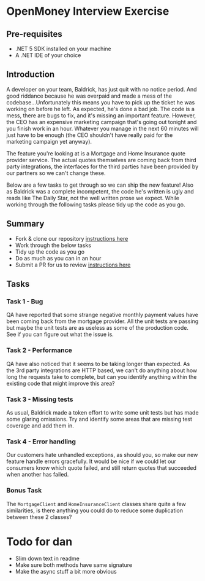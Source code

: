 # OpenMoney Interview Exercise

## Pre-requisites

- .NET 5 SDK installed on your machine
- A .NET IDE of your choice

## Introduction

A developer on your team, Baldrick, has just quit with no notice period. And good riddance because he was overpaid and made a mess of the codebase...Unfortunately this means you have to pick up the ticket he was working on before he left. As expected, he's done a bad job. The code is a mess, there are bugs to fix, and it's missing an important feature. However, the CEO has an expensive marketing campaign that's going out tonight and you finish work in an hour. Whatever you manage in the next 60 minutes will just have to be enough (the CEO shouldn't have really paid for the marketing campaign yet anyway).

The feature you're looking at is a Mortgage and Home Insurance quote provider service. The actual quotes themselves are coming back from third party integrations, the interfaces for the third parties have been provided by our partners so we can't change these.

Below are a few tasks to get through so we can ship the new feature! Also as Baldrick was a complete incompetent, the code he's written is ugly and reads like The Daily Star, not the well written prose we expect. While working through the following tasks please tidy up the code as you go.

## Summary

- Fork & clone our repository [instructions here](https://docs.github.com/en/get-started/quickstart/fork-a-repo)
- Work through the below tasks
- Tidy up the code as you go
- Do as much as you can in an hour
- Submit a PR for us to review [instructions here]("https://docs.github.com/en/github/collaborating-with-pull-requests/proposing-changes-to-your-work-with-pull-requests/creating-a-pull-request-from-a-fork")

## Tasks

### Task 1 - Bug

QA have reported that some strange negative monthly payment values have been coming back from the mortgage provider. All the unit tests are passing but maybe the unit tests are as useless as some of the production code. See if you can figure out what the issue is.

### Task 2 - Performance

QA have also noticed that it seems to be taking longer than expected. As the 3rd party integrations are HTTP based, we can't do anything about how long the requests take to complete, but can you identify anything within the existing code that might improve this area?

### Task 3 - Missing tests

As usual, Baldrick made a token effort to write some unit tests but has made some glaring omissions. Try and identify some areas that are missing test coverage and add them in.

### Task 4 - Error handling

Our customers hate unhandled exceptions, as should you, so make our new feature handle errors gracefully. It would be nice if we could let our consumers know which quote failed, and still return quotes that succeeded when another has failed.

### Bonus Task

The `MortgageClient` and `HomeInsuranceClient` classes share quite a few similarities, is there anything you could do to reduce some duplication between these 2 classes?

# Todo for dan

- Slim down text in readme
- Make sure both methods have same signature
- Make the async stuff a bit more obvious

